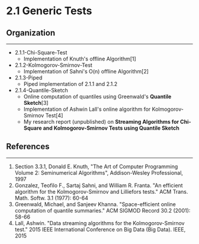 # 2.1 Generic Tests

## Organization
---
- 2\.1\.1-Chi-Square-Test
    - Implementation of Knuth's offline Algorithm[1]
- 2\.1\.2-Kolmogorov-Smirnov-Test
    - Implementation of Sahni's O(n) offline Algorithm[2]
- 2\.1\.3-Piped
    - Piped implementation of 2.1.1 and 2.1.2
- 2\.1\.4-Quantile-Sketch
    - Online computation of quantiles using Greenwald's __Quantile Sketch__[3]
    - Implementation of Ashwin Lall's online algorithm for Kolmogorov-Smirnov Test[4]
    - My research report (unpublished) on __Streaming Algorithms for Chi-Square and Kolmogorov-Smirnov Tests using Quantile Sketch__

## References
---
1. Section 3.3.1, Donald E. Knuth, "The Art of Computer Programming Volume 2: Seminumerical Algorithms", Addison-Wesley Professional, 1997
2. Gonzalez, Teofilo F., Sartaj Sahni, and William R. Franta. "An efficient algorithm for the Kolmogorov-Smirnov and Lilliefors tests." ACM Trans. Math. Softw. 3.1 (1977): 60-64
3. Greenwald, Michael, and Sanjeev Khanna. "Space-efficient online computation of quantile summaries." ACM SIGMOD Record 30.2 (2001): 58-66
4. Lall, Ashwin. "Data streaming algorithms for the Kolmogorov-Smirnov test." 2015 IEEE International Conference on Big Data (Big Data). IEEE, 2015